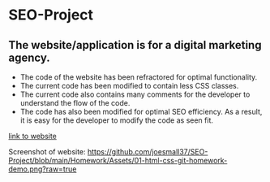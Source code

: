# SEO-Project
## The website/application is for a digital marketing agency.
  - The code of the website has been refractored for optimal functionality. 
  - The current code has been modified to contain less CSS classes. 
  - The current code also contains many comments for the developer to understand the flow of the code. 
  - The code has also been modified for optimal SEO efficiency. 
As a result, it is easy for the developer to modify the code as seen fit. 

[link to website](https://joesmall37.github.io/SEO-Project/)

Screenshot of website:
https://github.com/joesmall37/SEO-Project/blob/main/Homework/Assets/01-html-css-git-homework-demo.png?raw=true

